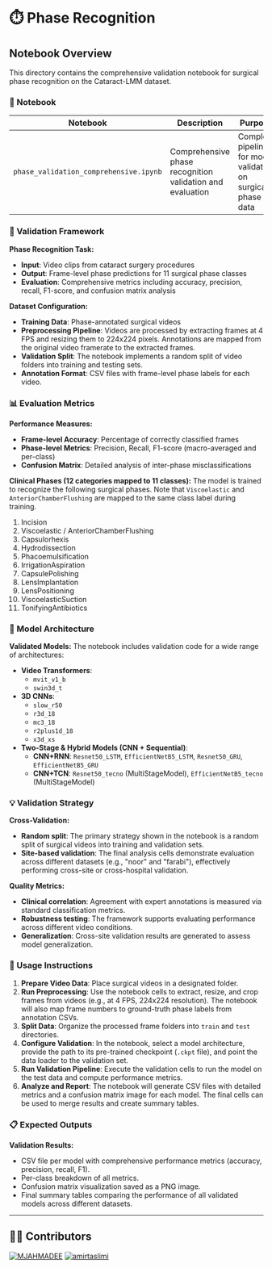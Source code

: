 # ⏱️ Phase Recognition

## Notebook Overview

This directory contains the comprehensive validation notebook for surgical phase recognition on the Cataract-LMM dataset.

### **📓 Notebook**

| Notebook | Description | Purpose |
|----------|-------------|---------|
| `phase_validation_comprehensive.ipynb` | Comprehensive phase recognition validation and evaluation | Complete pipeline for model validation on surgical phase data |

### **🎯 Validation Framework**

**Phase Recognition Task:**
- **Input**: Video clips from cataract surgery procedures
- **Output**: Frame-level phase predictions for 11 surgical phase classes
- **Evaluation**: Comprehensive metrics including accuracy, precision, recall, F1-score, and confusion matrix analysis

**Dataset Configuration:**
- **Training Data**: Phase-annotated surgical videos
- **Preprocessing Pipeline**: Videos are processed by extracting frames at 4 FPS and resizing them to 224x224 pixels. Annotations are mapped from the original video framerate to the extracted frames.
- **Validation Split**: The notebook implements a random split of video folders into training and testing sets.
- **Annotation Format**: CSV files with frame-level phase labels for each video.

### **📊 Evaluation Metrics**

**Performance Measures:**
- **Frame-level Accuracy**: Percentage of correctly classified frames
- **Phase-level Metrics**: Precision, Recall, F1-score (macro-averaged and per-class)
- **Confusion Matrix**: Detailed analysis of inter-phase misclassifications

**Clinical Phases (12 categories mapped to 11 classes):**
The model is trained to recognize the following surgical phases. Note that `Viscoelastic` and `AnteriorChamberFlushing` are mapped to the same class label during training.

1. Incision
2. Viscoelastic / AnteriorChamberFlushing
3. Capsulorhexis
4. Hydrodissection
5. Phacoemulsification
6. IrrigationAspiration
7. CapsulePolishing
8. LensImplantation
9. LensPositioning
10. ViscoelasticSuction
11. TonifyingAntibiotics

### **🔧 Model Architecture**

**Validated Models:**
The notebook includes validation code for a wide range of architectures:

- **Video Transformers**:
    - `mvit_v1_b`
    - `swin3d_t`
- **3D CNNs**:
    - `slow_r50`
    - `r3d_18`
    - `mc3_18`
    - `r2plus1d_18`
    - `x3d_xs`
- **Two-Stage & Hybrid Models (CNN + Sequential)**:
    - **CNN+RNN**: `Resnet50_LSTM`, `EfficientNetB5_LSTM`, `Resnet50_GRU`, `EfficientNetB5_GRU`
    - **CNN+TCN**: `Resnet50_tecno` (MultiStageModel), `EfficientNetB5_tecno` (MultiStageModel)

### **💡 Validation Strategy**

**Cross-Validation:**
- **Random split**: The primary strategy shown in the notebook is a random split of surgical videos into training and validation sets.
- **Site-based validation**: The final analysis cells demonstrate evaluation across different datasets (e.g., "noor" and "farabi"), effectively performing cross-site or cross-hospital validation.

**Quality Metrics:**
- **Clinical correlation**: Agreement with expert annotations is measured via standard classification metrics.
- **Robustness testing**: The framework supports evaluating performance across different video conditions.
- **Generalization**: Cross-site validation results are generated to assess model generalization.

### **🚀 Usage Instructions**

1.  **Prepare Video Data**: Place surgical videos in a designated folder.
2.  **Run Preprocessing**: Use the notebook cells to extract, resize, and crop frames from videos (e.g., at 4 FPS, 224x224 resolution). The notebook will also map frame numbers to ground-truth phase labels from annotation CSVs.
3.  **Split Data**: Organize the processed frame folders into `train` and `test` directories.
4.  **Configure Validation**: In the notebook, select a model architecture, provide the path to its pre-trained checkpoint (`.ckpt` file), and point the data loader to the validation set.
5.  **Run Validation Pipeline**: Execute the validation cells to run the model on the test data and compute performance metrics.
6.  **Analyze and Report**: The notebook will generate CSV files with detailed metrics and a confusion matrix image for each model. The final cells can be used to merge results and create summary tables.

### **📋 Expected Outputs**

**Validation Results:**
- CSV file per model with comprehensive performance metrics (accuracy, precision, recall, F1).
- Per-class breakdown of all metrics.
- Confusion matrix visualization saved as a PNG image.
- Final summary tables comparing the performance of all validated models across different datasets.

---

## 👨‍💻 Contributors

[![MJAHMADEE](https://img.shields.io/badge/Lead%20Developer-@MJAHMADEE-blue?style=for-the-badge&logo=github&logoColor=white)](https://github.com/MJAHMADEE)
[![amirtaslimi](https://img.shields.io/badge/Phase%20Recognition%20Expert-@amirtaslimi-green?style=for-the-badge&logo=github&logoColor=white)](https://github.com/amirtaslimi)
